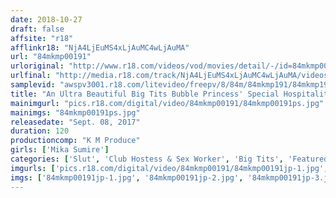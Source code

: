 ```yaml
---
date: 2018-10-27
draft: false
affsite: "r18"
afflinkr18: "NjA4LjEuMS4xLjAuMC4wLjAuMA"
url: "84mkmp00191"
urloriginal: "http://www.r18.com/videos/vod/movies/detail/-/id=84mkmp00191"
urlfinal: "http://media.r18.com/track/NjA4LjEuMS4xLjAuMC4wLjAuMA/videos/vod/movies/detail/-/id=84mkmp00191"
samplevid: "awspv3001.r18.com/litevideo/freepv/8/84m/84mkmp191/84mkmp191_dmb_w.mp4"
title: "An Ultra Beautiful Big Tits Bubble Princess' Special Hospitality Soapland Mika Sumire"
mainimgurl: "pics.r18.com/digital/video/84mkmp00191/84mkmp00191ps.jpg"
mainimgs: "84mkmp00191ps.jpg"
releasedate: "Sept. 08, 2017"
duration: 120
productioncomp: "K M Produce"
girls: ['Mika Sumire']
categories: ['Slut', 'Club Hostess & Sex Worker', 'Big Tits', 'Featured Actress', 'Cowgirl', 'Hi-Def']
imgurls: ['pics.r18.com/digital/video/84mkmp00191/84mkmp00191jp-1.jpg', 'pics.r18.com/digital/video/84mkmp00191/84mkmp00191jp-2.jpg', 'pics.r18.com/digital/video/84mkmp00191/84mkmp00191jp-3.jpg', 'pics.r18.com/digital/video/84mkmp00191/84mkmp00191jp-4.jpg', 'pics.r18.com/digital/video/84mkmp00191/84mkmp00191jp-5.jpg', 'pics.r18.com/digital/video/84mkmp00191/84mkmp00191jp-6.jpg', 'pics.r18.com/digital/video/84mkmp00191/84mkmp00191jp-7.jpg', 'pics.r18.com/digital/video/84mkmp00191/84mkmp00191jp-8.jpg', 'pics.r18.com/digital/video/84mkmp00191/84mkmp00191jp-9.jpg', 'pics.r18.com/digital/video/84mkmp00191/84mkmp00191jp-10.jpg', 'pics.r18.com/digital/video/84mkmp00191/84mkmp00191jp-11.jpg', 'pics.r18.com/digital/video/84mkmp00191/84mkmp00191jp-12.jpg', 'pics.r18.com/digital/video/84mkmp00191/84mkmp00191jp-13.jpg', 'pics.r18.com/digital/video/84mkmp00191/84mkmp00191jp-14.jpg', 'pics.r18.com/digital/video/84mkmp00191/84mkmp00191jp-15.jpg', 'pics.r18.com/digital/video/84mkmp00191/84mkmp00191jp-16.jpg', 'pics.r18.com/digital/video/84mkmp00191/84mkmp00191jp-17.jpg', 'pics.r18.com/digital/video/84mkmp00191/84mkmp00191jp-18.jpg', 'pics.r18.com/digital/video/84mkmp00191/84mkmp00191jp-19.jpg', 'pics.r18.com/digital/video/84mkmp00191/84mkmp00191jp-20.jpg']
imgs: ['84mkmp00191jp-1.jpg', '84mkmp00191jp-2.jpg', '84mkmp00191jp-3.jpg', '84mkmp00191jp-4.jpg', '84mkmp00191jp-5.jpg', '84mkmp00191jp-6.jpg', '84mkmp00191jp-7.jpg', '84mkmp00191jp-8.jpg', '84mkmp00191jp-9.jpg', '84mkmp00191jp-10.jpg', '84mkmp00191jp-11.jpg', '84mkmp00191jp-12.jpg', '84mkmp00191jp-13.jpg', '84mkmp00191jp-14.jpg', '84mkmp00191jp-15.jpg', '84mkmp00191jp-16.jpg', '84mkmp00191jp-17.jpg', '84mkmp00191jp-18.jpg', '84mkmp00191jp-19.jpg', '84mkmp00191jp-20.jpg']
---
```

